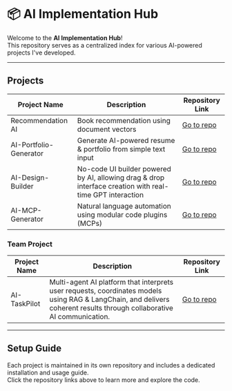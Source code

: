 # 📦 AI Implementation Hub

Welcome to the **AI Implementation Hub**!  
This repository serves as a centralized index for various AI-powered projects I've developed.

---

## Projects

| Project Name | Description | Repository Link |
|--------------|-------------|-----------------|
| Recommendation AI | Book recommendation using document vectors | [Go to repo](https://github.com/masonl2ee/document-vector-recommender.git) |
| AI-Portfolio-Generator | Generate AI-powered resume & portfolio from simple text input | [Go to repo](https://github.com/masonl2ee/ai-portfolio-generator.git) |
| AI-Design-Builder | No-code UI builder powered by AI, allowing drag & drop interface creation with real-time GPT interaction | [Go to repo](https://github.com/masonl2ee/ai-design-builder.git) |
| AI-MCP-Generator | Natural language automation using modular code plugins (MCPs) | [Go to repo](https://github.com/masonl2ee/ai-mcp-generator) |

### Team Project
| Project Name | Description | Repository Link |
|--------------|-------------|-----------------|
| AI-TaskPilot | Multi-agent AI platform that interprets user requests, coordinates models using RAG & LangChain, and delivers coherent results through collaborative AI communication. | [Go to repo](https://github.com/danlee-dev/ai-task-pilot.git) |

---

## Setup Guide

Each project is maintained in its own repository and includes a dedicated installation and usage guide.  
Click the repository links above to learn more and explore the code.
